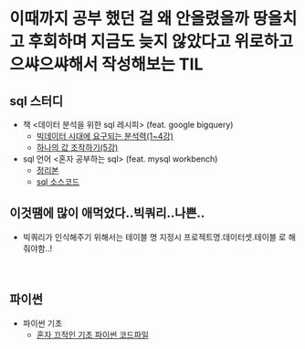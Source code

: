 # 이때까지 공부 했던 걸 왜 안올렸을까 땅을치고 후회하며 지금도 늦지 않았다고 위로하고 으쌰으쌰해서 작성해보는 TIL

## sql 스터디 
 * 책 <데이터 분석을 위한 sql 레시피> (feat. google bigquery)
   * [빅데이터 시대에 요구되는 분석력(1~4강)](https://github.com/comoco1/jaemissda/blob/main/sql%20from%20SQL%20Recipes%20for%20Data%20Analysis/sql_week1.md)
   * [하나의 값 조작하기(5강)](https://github.com/comoco1/jaemissda/blob/main/sql%20from%20SQL%20Recipes%20for%20Data%20Analysis/sql_week2.md)
 * sql 언어 <혼자 공부하는 sql> (feat. mysql workbench)
   * [정리본](https://github.com/comoco1/jaemissda/tree/main/sql%20language%20md)
   * [sql 소스코드](https://github.com/comoco1/jaemissda/tree/main/sql%20language%20study)
 ## 이것땜에 많이 애먹었다..빅쿼리..나쁜..
  * 빅쿼리가 인식해주기 위해서는 테이블 명 지정시 프로젝트명.데이터셋.테이블 로 해줘야함..!
 <br><br><br>
 ## 파이썬
  * 파이썬 기초
    * [혼자 끄적인 기초 파이썬 코드파일](https://github.com/comoco1/jaemissda/tree/main/py%20study)
